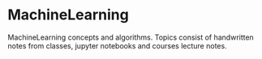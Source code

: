 # MachineLearning
MachineLearning concepts and algorithms.
Topics consist of handwritten notes from classes, jupyter notebooks and courses lecture notes.
